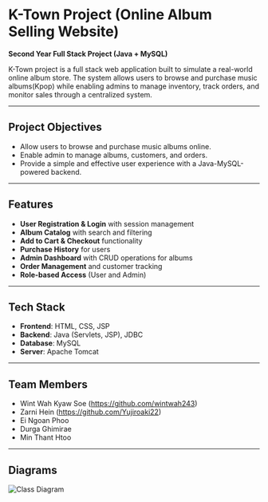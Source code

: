 # K-Town Project (Online Album Selling Website)  
**Second Year Full Stack Project (Java + MySQL)**

K-Town project is a full stack web application built to simulate a real-world online album store. The system allows users to browse and purchase music albums(Kpop) while enabling admins to manage inventory, track orders, and monitor sales through a centralized system.

---

## Project Objectives

- Allow users to browse and purchase music albums online.
- Enable admin to manage albums, customers, and orders.
- Provide a simple and effective user experience with a Java-MySQL-powered backend.

---

## Features

- **User Registration & Login** with session management
- **Album Catalog** with search and filtering
- **Add to Cart & Checkout** functionality
- **Purchase History** for users
- **Admin Dashboard** with CRUD operations for albums 
- **Order Management** and customer tracking
- **Role-based Access** (User and Admin)

---

## Tech Stack

- **Frontend**: HTML, CSS, JSP 
- **Backend**: Java (Servlets, JSP), JDBC
- **Database**: MySQL
- **Server**: Apache Tomcat

---

## Team Members

- Wint Wah Kyaw Soe (https://github.com/wintwah243)
- Zarni Hein (https://github.com/Yujiroaki22)
- Ei Ngoan Phoo
- Durga Ghimirae
- Min Thant Htoo

---

## Diagrams

![Class Diagram](https://i.postimg.cc/1414Bn26/ktownpj.png)
